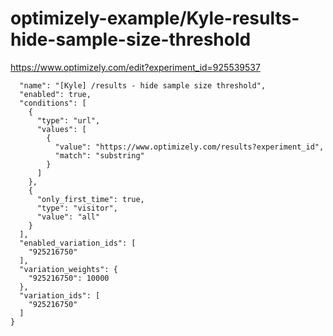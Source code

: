 optimizely-example/Kyle-results-hide-sample-size-threshold
=========================================================

https://www.optimizely.com/edit?experiment_id=925539537

```json{
  "name": "[Kyle] /results - hide sample size threshold",
  "enabled": true,
  "conditions": [
    {
      "type": "url",
      "values": [
        {
          "value": "https://www.optimizely.com/results?experiment_id",
          "match": "substring"
        }
      ]
    },
    {
      "only_first_time": true,
      "type": "visitor",
      "value": "all"
    }
  ],
  "enabled_variation_ids": [
    "925216750"
  ],
  "variation_weights": {
    "925216750": 10000
  },
  "variation_ids": [
    "925216750"
  ]
}
```